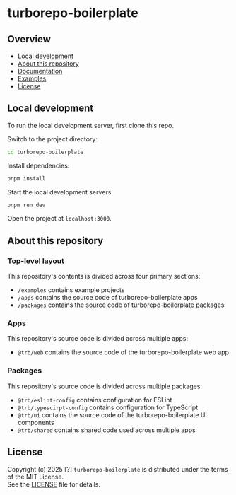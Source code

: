 # turborepo-boilerplate

## Overview

- [Local development](https://github.com/LarsKemper/turborepo-boilerplate#local-development)
- [About this repository](https://github.com/LarsKemper/turborepo-boilerplate#about-this-repository)
- [Documentation](https://github.com/LarsKemper/turborepo-boilerplate#documentation)
- [Examples](https://github.com/LarsKemper/turborepo-boilerplate#examples)
- [License](https://github.com/LarsKemper/turborepo-boilerplate#license)

## Local development

To run the local development server, first clone this repo.

Switch to the project directory:

```bash
cd turborepo-boilerplate
```

Install dependencies:

```bash
pnpm install
```

Start the local development servers:

```bash
pnpm run dev
```

Open the project at `localhost:3000`.

## About this repository

### Top-level layout

This repository's contents is divided across four primary sections:

- `/examples` contains example projects
- `/apps` contains the source code of turborepo-boilerplate apps
- `/packages` contains the source code of turborepo-boilerplate packages

### Apps

This repository's source code is divided across multiple apps:

- `@trb/web` contains the source code of the turborepo-boilerplate web app

### Packages

This repository's source code is divided across multiple packages:

- `@trb/eslint-config` contains configuration for ESLint
- `@trb/typescirpt-config` contains configuration for TypeScript
- `@trb/ui` contains the source code of the turborepo-boilerplate UI components
- `@trb/shared` contains shared code used across multiple apps

## License

Copyright (c) 2025 [?]
`turborepo-boilerplate` is distributed under the terms of the MIT License.  
See the [LICENSE](./LICENSE) file for details.
